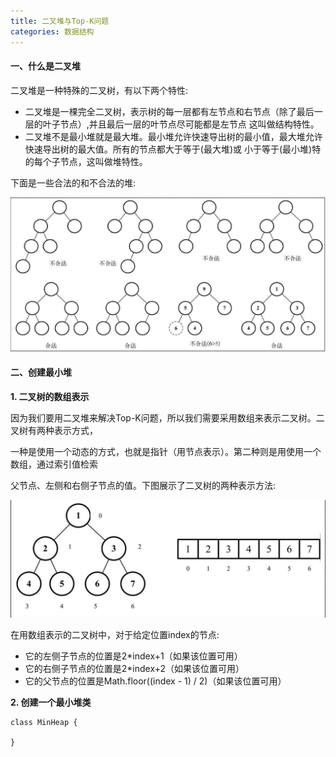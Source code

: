 ```yaml
---
title: 二叉堆与Top-K问题
categories: 数据结构
---
```


#### 一、什么是二叉堆

二叉堆是一种特殊的二叉树，有以下两个特性:

- 二叉堆是一棵完全二叉树，表示树的每一层都有左节点和右节点（除了最后一层的叶子节点）,并且最后一层的叶节点尽可能都是左节点
  这叫做结构特性。
- 二叉堆不是最小堆就是最大堆。最小堆允许快速导出树的最小值，最大堆允许快速导出树的最大值。所有的节点都大于等于(最大堆)或
  小于等于(最小堆)特的每个子节点，这叫做堆特性。

下面是一些合法的和不合法的堆:

 ![image](/public/images/合法的堆与不合法的堆.png)

 #### 二、创建最小堆

 **1. 二叉树的数组表示**

因为我们要用二叉堆来解决Top-K问题，所以我们需要采用数组来表示二叉树。二叉树有两种表示方式，

一种是使用一个动态的方式，也就是指针（用节点表示）。第二种则是用使用一个数组，通过索引值检索

父节点、左侧和右侧子节点的值。下图展示了二叉树的两种表示方法:

 ![image](/public/images/二叉树的两种表达方式.jpeg)


 在用数组表示的二叉树中，对于给定位置index的节点:

 - 它的左侧子节点的位置是2*index+1（如果该位置可用）
 - 它的右侧子节点的位置是2*index+2（如果该位置可用）
 - 它的父节点的位置是Math.floor((index - 1) / 2)（如果该位置可用）

 **2. 创建一个最小堆类**

 ```
 class MinHeap {
     
 }
 ```

